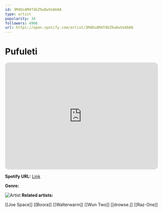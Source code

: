 ```yaml
---
id: 3M4DsAM4T4bZ9uDwVoAb8A
type: artist
popularity: 34
followers: 4906
url: https://open.spotify.com/artist/3M4DsAM4T4bZ9uDwVoAb8A
---
```

# Pufuleti

<iframe style="border-radius:12px" src="https://open.spotify.com/embed/artist/3M4DsAM4T4bZ9uDwVoAb8A" width="100%" height="352" frameBorder="0" allowfullscreen="" allow="autoplay; clipboard-write; encrypted-media; fullscreen; picture-in-picture" loading="lazy"></iframe>

**Spotify URL:** [Link](https://open.spotify.com/artist/3M4DsAM4T4bZ9uDwVoAb8A)

**Genre:** 

![Artist](https://i.scdn.co/image/ab6761610000e5eb30931c9079e62a97e268c42a)
**Related artists:**

[[Joe Space]]
[[Boora]]
[[Walterwarm]]
[[Wun Two]]
[[drowse.]]
[[Raz-One]]
